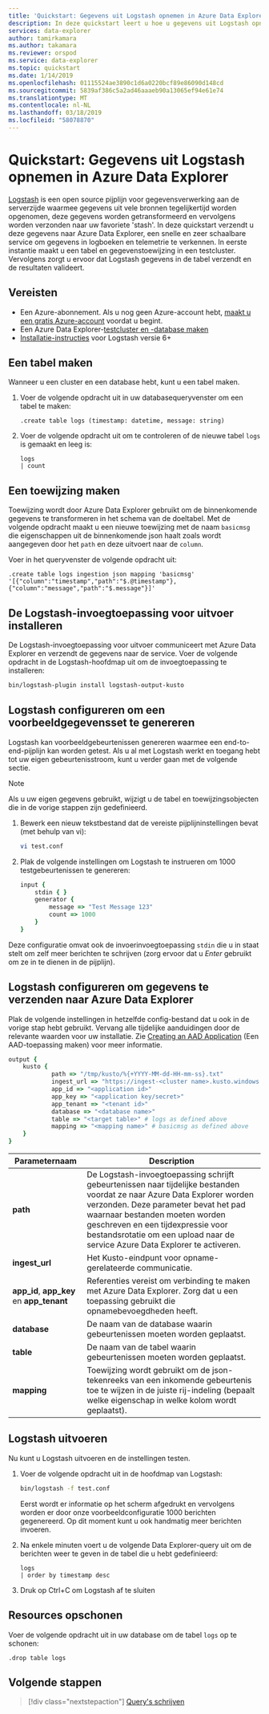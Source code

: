 ```yaml
---
title: 'Quickstart: Gegevens uit Logstash opnemen in Azure Data Explorer'
description: In deze quickstart leert u hoe u gegevens uit Logstash opneemt (laadt) in Azure Data Explorer
services: data-explorer
author: tamirkamara
ms.author: takamara
ms.reviewer: orspod
ms.service: data-explorer
ms.topic: quickstart
ms.date: 1/14/2019
ms.openlocfilehash: 01115524ae3890c1d6a0220bcf89e86090d148cd
ms.sourcegitcommit: 5839af386c5a2ad46aaaeb90a13065ef94e61e74
ms.translationtype: MT
ms.contentlocale: nl-NL
ms.lasthandoff: 03/18/2019
ms.locfileid: "58078870"
---
```

# <a name="quickstart-ingest-data-from-logstash-to-azure-data-explorer"></a>Quickstart: Gegevens uit Logstash opnemen in Azure Data Explorer

[Logstash](https://www.elastic.co/products/logstash) is een open source pijplijn voor gegevensverwerking aan de serverzijde waarmee gegevens uit vele bronnen tegelijkertijd worden opgenomen, deze gegevens worden getransformeerd en vervolgens worden verzonden naar uw favoriete 'stash'. In deze quickstart verzendt u deze gegevens naar Azure Data Explorer, een snelle en zeer schaalbare service om gegevens in logboeken en telemetrie te verkennen. In eerste instantie maakt u een tabel en gegevenstoewijzing in een testcluster. Vervolgens zorgt u ervoor dat Logstash gegevens in de tabel verzendt en de resultaten valideert.

## <a name="prerequisites"></a>Vereisten

* Een Azure-abonnement. Als u nog geen Azure-account hebt, [maakt u een gratis Azure-account](https://azure.microsoft.com/free/) voordat u begint.
* Een Azure Data Explorer-[testcluster en -database maken](create-cluster-database-portal.md)
* [Installatie-instructies](https://www.elastic.co/guide/en/logstash/current/installing-logstash.html) voor Logstash versie 6+

## <a name="create-a-table"></a>Een tabel maken

Wanneer u een cluster en een database hebt, kunt u een tabel maken.

1. Voer de volgende opdracht uit in uw databasequeryvenster om een tabel te maken:

    ```Kusto
    .create table logs (timestamp: datetime, message: string)
    ```

1. Voer de volgende opdracht uit om te controleren of de nieuwe tabel `logs` is gemaakt en leeg is:
    ```Kusto
    logs
    | count
    ```

## <a name="create-a-mapping"></a>Een toewijzing maken

Toewijzing wordt door Azure Data Explorer gebruikt om de binnenkomende gegevens te transformeren in het schema van de doeltabel. Met de volgende opdracht maakt u een nieuwe toewijzing met de naam `basicmsg` die eigenschappen uit de binnenkomende json haalt zoals wordt aangegeven door het `path` en deze uitvoert naar de `column`.

Voer in het queryvenster de volgende opdracht uit:

```Kusto
.create table logs ingestion json mapping 'basicmsg' '[{"column":"timestamp","path":"$.@timestamp"},{"column":"message","path":"$.message"}]'
```

## <a name="install-the-logstash-output-plugin"></a>De Logstash-invoegtoepassing voor uitvoer installeren

De Logstash-invoegtoepassing voor uitvoer communiceert met Azure Data Explorer en verzendt de gegevens naar de service.
Voer de volgende opdracht in de Logstash-hoofdmap uit om de invoegtoepassing te installeren:

```sh
bin/logstash-plugin install logstash-output-kusto
```

## <a name="configure-logstash-to-generate-a-sample-dataset"></a>Logstash configureren om een voorbeeldgegevensset te genereren

Logstash kan voorbeeldgebeurtenissen genereren waarmee een end-to-end-pijplijn kan worden getest.
Als u al met Logstash werkt en toegang hebt tot uw eigen gebeurtenisstroom, kunt u verder gaan met de volgende sectie. 

> [!NOTE]
> Als u uw eigen gegevens gebruikt, wijzigt u de tabel en toewijzingsobjecten die in de vorige stappen zijn gedefinieerd.

1. Bewerk een nieuw tekstbestand dat de vereiste pijplijninstellingen bevat (met behulp van vi):

    ```sh
    vi test.conf
    ```

1. Plak de volgende instellingen om Logstash te instrueren om 1000 testgebeurtenissen te genereren:

    ```ruby
    input {
        stdin { }
        generator {
            message => "Test Message 123"
            count => 1000
        }
    }
    ```

Deze configuratie omvat ook de invoerinvoegtoepassing `stdin` die u in staat stelt om zelf meer berichten te schrijven (zorg ervoor dat u *Enter* gebruikt om ze in te dienen in de pijplijn).

## <a name="configure-logstash-to-send-data-to-azure-data-explorer"></a>Logstash configureren om gegevens te verzenden naar Azure Data Explorer

Plak de volgende instellingen in hetzelfde config-bestand dat u ook in de vorige stap hebt gebruikt. Vervang alle tijdelijke aanduidingen door de relevante waarden voor uw installatie. Zie [Creating an AAD Application](/azure/kusto/management/access-control/how-to-provision-aad-app) (Een AAD-toepassing maken) voor meer informatie. 

```ruby
output {
    kusto {
            path => "/tmp/kusto/%{+YYYY-MM-dd-HH-mm-ss}.txt"
            ingest_url => "https://ingest-<cluster name>.kusto.windows.net/"
            app_id => "<application id>"
            app_key => "<application key/secret>"
            app_tenant => "<tenant id>"
            database => "<database name>"
            table => "<target table>" # logs as defined above
            mapping => "<mapping name>" # basicmsg as defined above
    }
}
```

| Parameternaam | Description |
| --- | --- |
| **path** | De Logstash-invoegtoepassing schrijft gebeurtenissen naar tijdelijke bestanden voordat ze naar Azure Data Explorer worden verzonden. Deze parameter bevat het pad waarnaar bestanden moeten worden geschreven en een tijdexpressie voor bestandsrotatie om een upload naar de service Azure Data Explorer te activeren.|
| **ingest_url** | Het Kusto-eindpunt voor opname-gerelateerde communicatie.|
| **app_id**, **app_key** en **app_tenant**| Referenties vereist om verbinding te maken met Azure Data Explorer. Zorg dat u een toepassing gebruikt die opnamebevoegdheden heeft. |
| **database**| De naam van de database waarin gebeurtenissen moeten worden geplaatst. |
| **table** | De naam van de tabel waarin gebeurtenissen moeten worden geplaatst. |
| **mapping** | Toewijzing wordt gebruikt om de json-tekenreeks van een inkomende gebeurtenis toe te wijzen in de juiste rij-indeling (bepaalt welke eigenschap in welke kolom wordt geplaatst). |

## <a name="run-logstash"></a>Logstash uitvoeren

Nu kunt u Logstash uitvoeren en de instellingen testen.

1. Voer de volgende opdracht uit in de hoofdmap van Logstash:

    ```sh
    bin/logstash -f test.conf
    ```

    Eerst wordt er informatie op het scherm afgedrukt en vervolgens worden er door onze voorbeeldconfiguratie 1000 berichten gegenereerd. Op dit moment kunt u ook handmatig meer berichten invoeren.

1. Na enkele minuten voert u de volgende Data Explorer-query uit om de berichten weer te geven in de tabel die u hebt gedefinieerd:

    ```Kusto
    logs
    | order by timestamp desc
    ```

1. Druk op Ctrl+C om Logstash af te sluiten

## <a name="clean-up-resources"></a>Resources opschonen

Voer de volgende opdracht uit in uw database om de tabel `logs` op te schonen:

```Kusto
.drop table logs
```

## <a name="next-steps"></a>Volgende stappen

> [!div class="nextstepaction"]
> [Query's schrijven](write-queries.md)